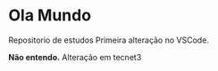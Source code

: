 # Ola Mundo
 Repositorio de estudos
 Primeira alteração no VSCode.

 **Não entendo.**
Alteração em tecnet3

